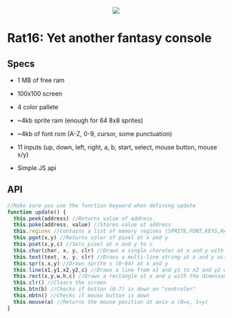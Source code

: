 <p align="center">
  
  <img src="https://github.com/gamemake-eng/Rat16/assets/63882211/35daff9c-6414-433a-be4c-d050d563d0fb"/>
</p>

#  Rat16: Yet another fantasy console

##  Specs
-  1 MB of free ram

-  100x100 screen

-  4 color pallete

-  ~4kb sprite ram (enough for 64 8x8 sprites)

-  ~4kb of font rom (A-Z, 0-9, cursor, some punctuation)

-  11 inputs (up, down, left, right, a, b, start, select, mouse button, mouse x/y)

-  Simple JS api

## API

```js
//Make sure you use the function keyword when defining update
function update() {
  this.peek(address) //Returns value of address
  this.poke(address, value) //Stores value at address
  this.regions //Contains a list of memory regions (SPRITE,FONT,KEYS,RAM)
  this.pget(x,y) //Returns color of pixel at x and y
  this.pset(x,y,c) //Sets pixel at x and y to c
  this.char(char, x, y, clr) //Draws a single charater at x and y with color clr
  this.text(text, x, y, clr) //Draws a multi-line string at x and y with color clr
  this.spr(s,x,y) //Draws sprite s (0-64) at x and y
  this.line(x1,y1,x2,y2,c) //Draws a line from x1 and y1 to x2 and y2 with color c
  this.rect(x,y,w,h,c) //Draws a rectangle at x and y with the dimenions of w and h with color c
  this.clr() //Clears the screen
  this.btn(b) //Checks if button (0-7) is down on "controler"
  this.mbtn() //Checks if mouse button is down
  this.mouse(a) //Returns the mouse position at axis a (0=x, 1=y)
}
```
